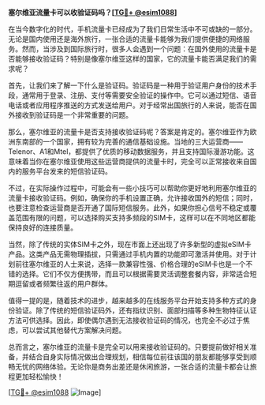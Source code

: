 **塞尔维亚流量卡可以收验证码吗？[[TG💪+ @esim1088](https://t.me/s/esim1088)]**

在当今数字化的时代，手机流量卡已经成为了我们日常生活中不可或缺的一部分。无论是国内使用还是海外旅行，一张合适的流量卡能够为我们提供便捷的网络服务。然而，当涉及到国际旅行时，很多人会遇到一个问题：在国外使用的流量卡是否能够接收验证码？特别是像塞尔维亚这样的国家，它的流量卡能否满足我们的需求呢？

首先，让我们来了解一下什么是验证码。验证码是一种用于验证用户身份的技术手段，通常用于登录、注册、支付等需要安全验证的操作中。它可以通过短信、语音电话或者应用程序推送的方式发送给用户。对于经常出国旅行的人来说，能否在国外接收到验证码是一个非常重要的问题。

那么，塞尔维亚的流量卡是否支持接收验证码呢？答案是肯定的。塞尔维亚作为欧洲东南部的一个国家，拥有较为完善的通信基础设施。当地的三大运营商——Telenor、A1和Mtel，都提供了优质的移动数据服务，并且支持国际漫游功能。这意味着当你在塞尔维亚使用这些运营商提供的流量卡时，完全可以正常接收来自国内的服务平台发来的短信验证码。

不过，在实际操作过程中，可能会有一些小技巧可以帮助你更好地利用塞尔维亚的流量卡接收验证码。例如，确保你的手机设置正确，允许接收国外的短信；同时，也要注意检查运营商是否开通了国际短信服务。此外，如果你担心信号不稳定或覆盖范围有限的问题，可以选择购买支持多频段的SIM卡，这样可以在不同地区都能保持良好的连接质量。

当然，除了传统的实体SIM卡之外，现在市面上还出现了许多新型的虚拟eSIM卡产品。这类产品无需物理插拔，只需通过手机内置的功能即可激活并使用。对于计划前往塞尔维亚的人士来说，选择一款兼容性强、价格合理的eSIM卡也是一个不错的选择。它们不仅方便携带，而且可以根据需要灵活调整套餐内容，非常适合短期逗留或者频繁往返的用户群体。

值得一提的是，随着技术的进步，越来越多的在线服务平台开始支持多种方式的身份验证。除了传统的短信验证码外，还有指纹识别、面部扫描等多种生物特征认证方法可供选择。因此，即使偶尔遇到无法接收验证码的情况，也完全不必过于焦虑，可以尝试其他替代方案解决问题。

总而言之，塞尔维亚的流量卡是完全可以用来接收验证码的。只要提前做好相关准备，并结合自身实际情况做出合理规划，相信每位前往该国的朋友都能够享受到顺畅无忧的网络体验。无论你是商务出差还是休闲旅游，一张合适的流量卡都会让旅程更加轻松愉快！

[[TG💪+ @esim1088](https://t.me/s/esim1088) ![Image](https://i.postimg.cc/4NQfJmqS/Snipaste-2025-05-13-00-14-12.png)]